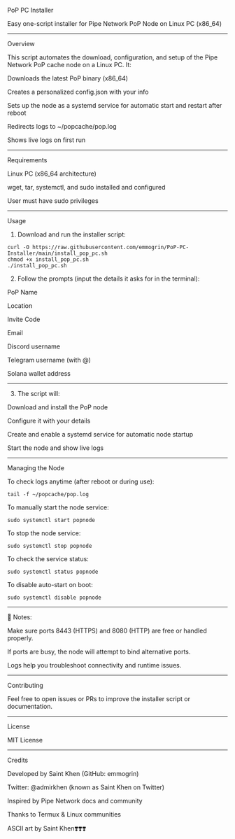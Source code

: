 PoP PC Installer

Easy one-script installer for Pipe Network PoP Node on Linux PC (x86_64)


---

Overview

This script automates the download, configuration, and setup of the Pipe Network PoP cache node on a Linux PC. It:

Downloads the latest PoP binary (x86_64)

Creates a personalized config.json with your info

Sets up the node as a systemd service for automatic start and restart after reboot

Redirects logs to ~/popcache/pop.log

Shows live logs on first run



---

Requirements

Linux PC (x86_64 architecture)

wget, tar, systemctl, and sudo installed and configured

User must have sudo privileges



---

Usage

1. Download and run the installer script:

```
curl -O https://raw.githubusercontent.com/emmogrin/PoP-PC-Installer/main/install_pop_pc.sh
chmod +x install_pop_pc.sh
./install_pop_pc.sh
```

2. Follow the prompts (input the details it asks for in the terminal):


PoP Name

Location

Invite Code

Email

Discord username

Telegram username (with @)

Solana wallet address

---
3. The script will:


Download and install the PoP node

Configure it with your details

Create and enable a systemd service for automatic node startup

Start the node and show live logs



---

Managing the Node

To check logs anytime (after reboot or during use):

```
tail -f ~/popcache/pop.log
```
To manually start the node service:

```
sudo systemctl start popnode
```
To stop the node service:

```
sudo systemctl stop popnode
```
To check the service status:

```
sudo systemctl status popnode
```
To disable auto-start on boot:

```
sudo systemctl disable popnode
```

---

📝 Notes:

Make sure ports 8443 (HTTPS) and 8080 (HTTP) are free or handled properly.

If ports are busy, the node will attempt to bind alternative ports.

Logs help you troubleshoot connectivity and runtime issues.



---

Contributing

Feel free to open issues or PRs to improve the installer script or documentation.


---

License

MIT License


---

Credits

Developed by Saint Khen (GitHub: emmogrin)

Twitter: @admirkhen (known as Saint Khen on Twitter)

Inspired by Pipe Network docs and community

Thanks to Termux & Linux communities

ASCII art by Saint Khen❣️❣️❣️
